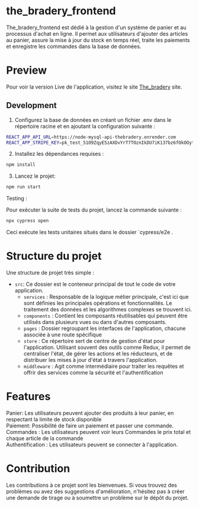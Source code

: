 # the_bradery_frontend
The_bradery_frontend est dédié à la gestion d'un système de panier et au processus d'achat en ligne. Il permet aux utilisateurs d'ajouter des articles au panier, assure la mise à jour du stock en temps réel, traite les paiements et enregistre les commandes dans la base de données.

# Preview

Pour voir la version Live de l'application, visitez le site [The_bradery](https://the-bradery-frontend.vercel.app/) site.

## Development

1. Configurez la base de données en créant un fichier .env dans le répertoire racine et en ajoutant la configuration suivante :
 ```bash
REACT_APP_API_URL=https://node-mysql-api-thebradery.onrender.com
REACT_APP_STRIPE_KEY=pk_test_51O9ZqyE5zAXDvYrT7TOznIkDU7iK137bz6fOkOOytFBzjD1ae6wbJ9wwAOpJ3m13pwQYGNMravS46QzCjqazryhz00kKATNLdT
```
2. Installez les dépendances requises :
```bash
npm install
```
3. Lancez le projet:
```bash
npm run start
```

Testing :

Pour exécuter la suite de tests du projet, lancez la commande suivante :
```bash
npx cypress open
```
Ceci exécute les tests unitaires situés dans le dossier `cypress/e2e .



# Structure du projet

Une structure de projet très simple :
- `src`: Ce dossier est le conteneur principal de tout le code de votre application.
  - `services` : Responsable de la logique métier principale, c'est ici que sont définies les principales opérations et fonctionnalités. Le traitement des données et les algorithmes complexes se trouvent ici.
  - `components` : Contient les composants réutilisables qui peuvent être utilisés dans plusieurs vues ou dans d'autres composants.  
  - `pages` : Dossier regroupant les interfaces de l'application, chacune associée à une route spécifique  
  - `store` : Ce répertoire sert de centre de gestion d'état pour l'application. Utilisant souvent des outils comme Redux, il permet de centraliser l'état, de gérer les actions et les réducteurs, et de distribuer les mises à jour d'état à travers l'application.  
  - `middleware` :  Agit comme intermédiaire pour traiter les requêtes et offrir des services comme la sécurité et l'authentification


# Features
Panier: Les utilisateurs peuvent ajouter des produits à leur panier, en respectant la limite de stock disponible  
Paiement: Possibilité de faire un paiement et passer une commande.  
Commandes : Les utilisateurs peuvent voir leurs Commandes le prix total et chaque article de la commande  
Authentification : Les utilisateurs peuvent se connecter à l'application.

# Contribution
Les contributions à ce projet sont les bienvenues. Si vous trouvez des problèmes ou avez des suggestions d'amélioration, n'hésitez pas à créer une demande de tirage ou à soumettre un problème sur le dépôt du projet.
